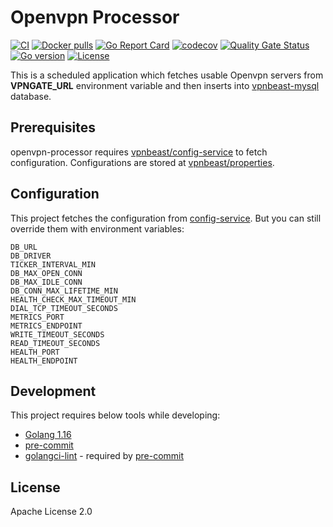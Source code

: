 # Openvpn Processor
[![CI](https://github.com/vpnbeast/openvpn-processor/workflows/CI/badge.svg?event=push)](https://github.com/vpnbeast/openvpn-processor/actions?query=workflow%3ACI)
[![Docker pulls](https://img.shields.io/docker/pulls/vpnbeast/openvpn-processor)](https://hub.docker.com/r/vpnbeast/openvpn-processor/)
[![Go Report Card](https://goreportcard.com/badge/github.com/vpnbeast/openvpn-processor)](https://goreportcard.com/report/github.com/vpnbeast/openvpn-processor)
[![codecov](https://codecov.io/gh/vpnbeast/openvpn-processor/branch/master/graph/badge.svg)](https://codecov.io/gh/vpnbeast/openvpn-processor)
[![Quality Gate Status](https://sonarcloud.io/api/project_badges/measure?project=vpnbeast_openvpn-processor&metric=alert_status)](https://sonarcloud.io/summary/new_code?id=vpnbeast_openvpn-processor)
[![Go version](https://img.shields.io/github/go-mod/go-version/vpnbeast/openvpn-processor)](https://github.com/vpnbeast/openvpn-processor)
[![License](https://img.shields.io/badge/License-Apache%202.0-blue.svg)](https://opensource.org/licenses/Apache-2.0)

This is a scheduled application which fetches usable Openvpn servers from **VPNGATE_URL** environment variable and
then inserts into [vpnbeast-mysql](https://github.com/vpnbeast/vpnbeast-mysql) database.

## Prerequisites
openvpn-processor requires [vpnbeast/config-service](https://github.com/vpnbeast/config-service) to fetch configuration. Configurations
are stored at [vpnbeast/properties](https://github.com/vpnbeast/properties).

## Configuration
This project fetches the configuration from [config-service](https://github.com/vpnbeast/config-service).
But you can still override them with environment variables:
```
DB_URL
DB_DRIVER
TICKER_INTERVAL_MIN
DB_MAX_OPEN_CONN
DB_MAX_IDLE_CONN
DB_CONN_MAX_LIFETIME_MIN
HEALTH_CHECK_MAX_TIMEOUT_MIN
DIAL_TCP_TIMEOUT_SECONDS
METRICS_PORT
METRICS_ENDPOINT
WRITE_TIMEOUT_SECONDS
READ_TIMEOUT_SECONDS
HEALTH_PORT
HEALTH_ENDPOINT
```

## Development
This project requires below tools while developing:
- [Golang 1.16](https://golang.org/doc/go1.16)
- [pre-commit](https://pre-commit.com/)
- [golangci-lint](https://golangci-lint.run/usage/install/) - required by [pre-commit](https://pre-commit.com/)

## License
Apache License 2.0
